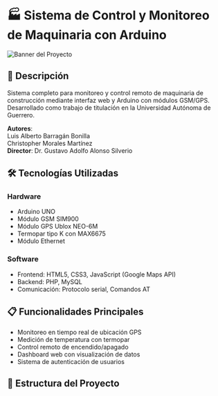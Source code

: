 # 🏭 Sistema de Control y Monitoreo de Maquinaria con Arduino

![Banner del Proyecto](./media/screenshots/dashboard.png)

## 📌 Descripción
Sistema completo para monitoreo y control remoto de maquinaria de construcción mediante interfaz web y Arduino con módulos GSM/GPS. Desarrollado como trabajo de titulación en la Universidad Autónoma de Guerrero.

**Autores**:  
Luis Alberto Barragán Bonilla  
Christopher Morales Martínez  
**Director**: Dr. Gustavo Adolfo Alonso Silverio  

## 🛠️ Tecnologías Utilizadas
### Hardware
- Arduino UNO
- Módulo GSM SIM900
- Módulo GPS Ublox NEO-6M
- Termopar tipo K con MAX6675
- Módulo Ethernet

### Software
- Frontend: HTML5, CSS3, JavaScript (Google Maps API)
- Backend: PHP, MySQL
- Comunicación: Protocolo serial, Comandos AT

## 📋 Funcionalidades Principales
- Monitoreo en tiempo real de ubicación GPS
- Medición de temperatura con termopar
- Control remoto de encendido/apagado
- Dashboard web con visualización de datos
- Sistema de autenticación de usuarios

## 📁 Estructura del Proyecto
